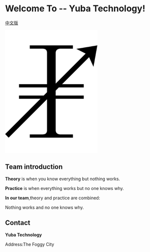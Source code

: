 # Welcome To -- Yuba Technology!

[中文版](../README.md)

<img width="300px" src="img/logo.svg">

## Team introduction

**Theory** is when you know everything but nothing works.

**Practice** is when everything works but no one knows why.

**In our team**,theory and practice are combined:

Nothing works and no one knows why.

## Contact

**Yuba Technology**

Address:The Foggy City